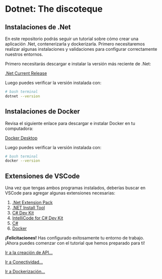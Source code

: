 # Dotnet: The discoteque

## Instalaciones de .Net

En este repositorio podrás seguir un tutorial sobre cómo crear una aplicación .Net, contenerizarla y dockerizarla.
Primero necesitaremos realizar algunas instalaciones y validaciones para configurar correctamente nuestros entornos.

Primero necesitarás descargar e instalar la versión más reciente de .Net:

[.Net Current Release](https://dotnet.microsoft.com/en-us/download)

Luego puedes verificar la versión instalada con:

```bash
# bash terminal
dotnet --version
```

## Instalaciones de Docker

Revisa el siguiente enlace para descargar e instalar Docker en tu computadora:

[Docker Desktop](https://www.docker.com/)

Luego puedes verificar la versión instalada con:

```bash
# bash terminal
docker --version
```

## Extensiones de VSCode

Una vez que tengas ambos programas instalados, deberías buscar en VSCode para agregar algunas extensiones necesarias:

1. [.Net Extension Pack](https://marketplace.visualstudio.com/items?itemName=ms-dotnettools.vscode-dotnet-pack)
2. [.NET Install Tool](https://marketplace.visualstudio.com/items?itemName=ms-dotnettools.vscode-dotnet-runtime)
3. [C# Dev Kit](https://marketplace.visualstudio.com/items?itemName=ms-dotnettools.csdevkit)
4. [IntelliCode for C# Dev Kit](https://marketplace.visualstudio.com/items?itemName=ms-dotnettools.vscodeintellicode-csharp)
5. [C#](https://marketplace.visualstudio.com/items?itemName=ms-dotnettools.csharp)
6. [Docker](https://marketplace.visualstudio.com/items?itemName=ms-azuretools.vscode-docker)

**¡Felicitaciones!** Has configurado exitosamente tu entorno de trabajo. ¡Ahora puedes comenzar con el tutorial que hemos preparado para ti!

[Ir a la creación de API...](Tutorial/CreateAPI.md)

[Ir a Conectividad...](Tutorial/EF-Connectivity.md)

[Ir a Dockerización...](Tutorial/Docker.md)